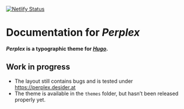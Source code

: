 [![Netlify Status](https://api.netlify.com/api/v1/badges/6594a2dd-776a-40a0-a6c5-7ea2dc7c664e/deploy-status)](https://app.netlify.com/sites/zen-bhaskara-590b05/deploys)

# Documentation for _Perplex_

**_Perplex_ is a typographic theme for [_Hugo_](https://gohugo.io).**

## Work in progress
- The layout still contains bugs and is tested under <https://perplex.desider.at>
- The theme is available in the `themes` folder, but hasn’t been released properly yet.
